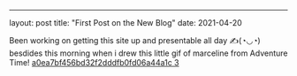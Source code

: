 ---
layout: post
title: "First Post on the New Blog"
date: 2021-04-20

Been working on getting this site up and presentable all day ✍(◔◡◔) besdides this morning when i drew this little gif of marceline from Adventure Time!
[a0ea7bf456bd32f2dddfb0fd06a44a1c 3](https://user-images.githubusercontent.com/77991423/115450500-f54f5100-a1e9-11eb-93ff-304a6ceabd45.gif)
